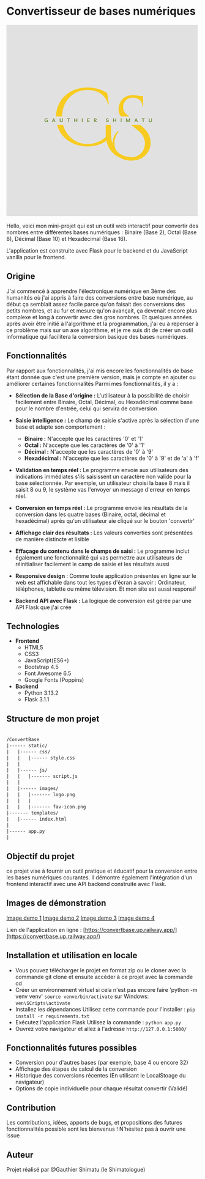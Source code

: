 # Convertisseur de bases numériques

![Logo](static/images/logo.png)

Hello, voici mon mini-projet qui est un outil web interactif pour convertir des nombres entre différentes bases numériques : Binaire (Base 2), Octal (Base 8), Décimal (Base 10) et Hexadécimal (Base 16).

L'application est construite avec Flask pour le backend et du JavaScript vanilla pour le frontend.

## Origine

J'ai commencé à apprendre l'électronique numérique en 3ème des humanités où j'ai appris à faire des conversions entre base numérique, au début ça semblait assez facile parce qu'on faisait des conversions des petits nombres, et au fur et mesure qu'on avançait, ça devenait encore plus complexe et long à convertir avec des gros nombres. Et quelques années après avoir être initié à l'algorithme et la programmation, j'ai eu à repenser à ce problème mais sur un axe algorithme, et je me suis dit de créer un outil informatique qui facilitera la conversion basique des bases numériques.

## Fonctionnalités

Par rapport aux fonctionnalités, j'ai mis encore les fonctionnalités de base étant donnée que c'est une première version, mais je compte en ajouter ou améliorer certaines fonctionnalités
Parmi mes fonctionnalités, il y a :

* **Sélection de la Base d'origine :** L'utilisateur à la possibilité de choisir facilement entre Binaire, Octal, Décimal, ou Hexadécimal comme base pour le nombre d'entrée, celui qui servira de conversion

* **Saisie intelligence :** Le champ de saisie s'active après la sélection d'une base et adapte son comportement :
  * **Binaire :** N'accepte que les caractères '0' et '1'
  * **Octal :** N'accepte que les caractères de '0' à '1'
  * **Décimal :** N'accepte que les caractères de '0' à '9'
  * **Hexadécimal :** N'accepte que les caractères de '0' à '9' et de 'a' à 'f'

* **Validation en temps réel :** Le programme envoie aux utilisateurs des indications immédiates s'ils saisissent un caractère non valide pour la base sélectionnée. Par exemple, un utilisateur choisi la base 8 mais il saisit 8 ou 9, le système vas l'envoyer un message d'erreur en temps réel.

* **Conversion en temps réel :** Le programme envoie les résultats de la conversion dans les quatre bases (Binaire, octal, décimal et hexadécimal) après qu'un utilisateur aie cliqué sur le bouton 'convertir'

* **Affichage clair des résultats :** Les valeurs converties sont présentées de manière distincte et lisible

* **Effaçage du contenu dans le champs de saisi :** Le programme inclut également une fonctionnalité qui vas permettre aux utilisateurs de réinitialiser facilement le camp de saisie et les résultats aussi
* **Responsive design** : Comme toute application présentes en ligne sur le web est affichable dans tout les types d'écran à savoir : Ordinateur, téléphones, tablette ou même télévision. Et mon site est aussi responsif
* **Backend API avec Flask :** La logique de conversion est gérée par une API Flask que j'ai crée

## Technologies

* **Frontend**
  * HTML5
  * CSS3
  * JavaScript(ES6+)
  * Bootstrap 4.5
  * Font Awesome 6.5
  * Google Fonts (Poppins)
* **Backend**
  * Python 3.13.2
  * Flask 3.1.1

## Structure de mon projet

```

/ConvertBase
|------ static/
|   |------ css/
|   |   |------ style.css
|   |
|   |------ js/
|   |   |------- script.js
|   |
|   |------ images/
|   |   |------- logo.png
|   |   |
|   |   |------- fav-icon.png
|------- templates/
|   |------ index.html
|
|------ app.py
|

```
## Objectif du projet

ce projet vise à fournir un outil pratique et éducatif pour la conversion entre les bases numériques courantes.
Il démontre également l'intégration d'un frontend interactif avec une API backend construite avec Flask.

## Images de démonstration

[Image demo 1](demo_images/images_demo1.PNG)
[Image demo 2](demo_images/images_demo2.PNG)
[Image demo 3](demo_images/images_demo3.PNG)
[Image demo 4](demo_images/images_demo4.PNG)

Lien de l'application en ligne : [https://convertbase.up.railway.app/](https://convertbase.up.railway.app/)

## Installation et utilisation en locale

* Vous pouvez télécharger le projet en format zip ou le cloner avec la commande git clone et ensuite accéder à ce projet avec la commande cd
* Créer un environnement virtuel si cela n'est pas encore faire
'python -m venv venv'
`source venve/bin/activate` sur Windows: `ven\SCripts\activate`
* Installez les dépendances
Utilisez cette commande pour l'installer : `pip install -r requirements.txt`
* Exécutez l'application Flask
Utilisez la commande : `python app.py`
* Ouvrez votre navigateur et allez à l'adresse `http://127.0.0.1:5000/`

## Fonctionnalités futures possibles

* Conversion pour d'autres bases (par exemple, base 4 ou encore 32)
* Affichage des étapes de calcul de la conversion
* Historique des conversions récentes (En utilisant le LocalStoage du navigateur)
* Options de copie individuelle pour chaque résultat convertir (Validé)

## Contribution

Les contributions, idées, apports de bugs, et propositions des futures fonctionnalités possible sont les bienvenus ! N'hésitez pas à ouvrir une issue

## Auteur

Projet réalisé par @Gauthier Shimatu (le Shimatologue)
